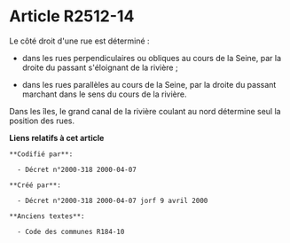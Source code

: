 # Article R2512-14

Le côté droit d'une rue est déterminé :

- dans les rues perpendiculaires ou obliques au cours de la Seine, par la droite du passant s'éloignant de la rivière ;

- dans les rues parallèles au cours de la Seine, par la droite du passant marchant dans le sens du cours de la rivière.

Dans les îles, le grand canal de la rivière coulant au nord détermine seul la position des rues.

**Liens relatifs à cet article**

	**Codifié par**:

	  - Décret n°2000-318 2000-04-07

	**Créé par**:

	  - Décret n°2000-318 2000-04-07 jorf 9 avril 2000

	**Anciens textes**:

	  - Code des communes R184-10
